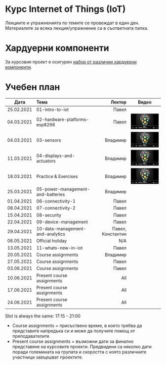 # Курс Internet of Things (IoT)

Лекциите и упражненията по темите се провеждат в един ден. Материалите за всяка лекция/упражнение са в съответната папка.


# Хардуерни компоненти
За курсовия проект е осигурен [набор от различни хардуерни компоненти](https://bit.ly/2HvPD2o).

# Учебен план

| Дата          | Тема                                  | Лектор            | Видео |
| ------------- |:------------------------------------- | -----------------:|:-----:|
| 25.02.2021    | 01-intro-to-iot                       | Павел             |       |
| 04.03.2021    | 02-hardware-platforms-esp8266         | Павел             | [![Video](images/iot-on-youtube.png)](https://youtu.be/JuP9YB0plFs) |
| 04.03.2021    | 03-sensors                            | Владимир          | [![Video](images/iot-on-youtube.png)](https://youtu.be/7YJqtn6doas) |
| 11.03.2021    | 04-displays-and-actuators             | Владимир          | [![Video](images/iot-on-youtube.png)](https://youtu.be/6l79UTjuuwg) |
| 18.03.2021    | Practice & Exercises                  | Владимир          | [![Video](images/iot-on-youtube.png)](https://youtu.be/6ZNgmo3pdXg) |
| 25.03.2021    | 05-power-management-and-batteries     | Владимир          |       |
| 01.04.2021    | 06-connectivity-1                     | Павел             |       |
| 08.04.2021    | 07-connectivity-2                     | Павел             |       |
| 15.04.2021    | 08-security                           | Павел             |       |
| 22.04.2021    | 09-device-management                  | Павел             |       |
| 29.04.2021    | 10-data-management-and-analytics      | Павел, Константин |       |
| 06.05.2021    | Official holiday                      | N/A               |       |
| 13.05.2021    | 11-whats-new-in-iot                   | Павел             |       |
| 20.05.2021    | Course assignments                    | Владимир          |       |
| 27.05.2021    | Course assignments                    | Павел             |       |
| 03.06.2021    | Course assignments                    | Павел             |       |
| 10.06.2021    | Present course assignments            | All               |       |
| 17.06.2021    | Present course assignments            | All               |       |
| 24.06.2021    | Present course assignments            | All               |       |

Slot is always the same: 17:15 - 21:00

* Course assignments = присъствено време, в което трябва да представите напредъка си и може да получите помощ от преподавателите
* Present course assignments = възможни дати за финално представяне на курсовите проекти. Предвидени са няколко дати поради големината на групата и скоростта с която различните участници завършват проектите.
